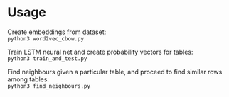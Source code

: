 # Usage
  
Create embeddings from dataset:  
`python3 word2vec_cbow.py`  
  
Train LSTM neural net and create probability vectors for tables:  
`python3 train_and_test.py`  
  
Find neighbours given a particular table, and proceed to find similar rows among tables:  
`python3 find_neighbours.py`  
  
  